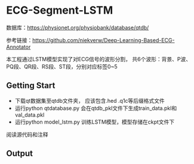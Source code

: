 # ECG-Segment-LSTM
数据库：https://physionet.org/physiobank/database/qtdb/

参考链接：https://github.com/niekverw/Deep-Learning-Based-ECG-Annotator

本工程通过LSTM模型实现了对ECG信号的波形分割，
共6个波形：背景、P波、PQ段、QR段、RS段、ST段，分别对应标签0~5
## Getting Start
* 下载qt数据集至qtdb文件夹， 应该包含.hed .q1c等后缀格式文件
* 运行python qtdatabase.py 会在qtdb_pkl文件下生成train_data.pkl和val_data.pkl
* 运行python model_lstm.py 训练LSTM模型，模型存储在ckpt文件下

阅读源代码和注释

## Output
